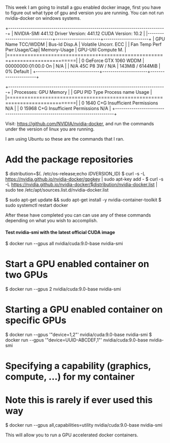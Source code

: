 This week I am going to install a gpu enabled docker image, first you have to figure
out what type of gpu and version you are running.  You can not run nvidia-docker on windows
systems. 

+-----------------------------------------------------------------------------+
| NVIDIA-SMI 441.12       Driver Version: 441.12       CUDA Version: 10.2     |
|-------------------------------+----------------------+----------------------+
| GPU  Name            TCC/WDDM | Bus-Id        Disp.A | Volatile Uncorr. ECC |
| Fan  Temp  Perf  Pwr:Usage/Cap|         Memory-Usage | GPU-Util  Compute M. |
|===============================+======================+======================|
|   0  GeForce GTX 1060   WDDM  | 00000000:01:00.0  On |                  N/A |
| N/A   45C    P8     3W /  N/A |    143MiB /  6144MiB |      0%      Default |
+-------------------------------+----------------------+----------------------+

+-----------------------------------------------------------------------------+
| Processes:                                                       GPU Memory |
|  GPU       PID   Type   Process name                             Usage      |
|=============================================================================|
|    0      1640    C+G   Insufficient Permissions                   N/A      |
|    0     15968    C+G   Insufficient Permissions                   N/A      |
+-----------------------------------------------------------------------------+

Visit: https://github.com/NVIDIA/nvidia-docker, and run the commands under the version of
linux you are running.

I am using Ubuntu so these are the commands that I ran.
# Add the package repositories
$ distribution=$(. /etc/os-release;echo $ID$VERSION_ID)
$ curl -s -L https://nvidia.github.io/nvidia-docker/gpgkey | sudo apt-key add -
$ curl -s -L https://nvidia.github.io/nvidia-docker/$distribution/nvidia-docker.list | sudo tee /etc/apt/sources.list.d/nvidia-docker.list

$ sudo apt-get update && sudo apt-get install -y nvidia-container-toolkit
$ sudo systemctl restart docker


After these have completed you can can use any of these commands depending on what you wish to accomplish.

#### Test nvidia-smi with the latest official CUDA image
$ docker run --gpus all nvidia/cuda:9.0-base nvidia-smi

# Start a GPU enabled container on two GPUs
$ docker run --gpus 2 nvidia/cuda:9.0-base nvidia-smi

# Starting a GPU enabled container on specific GPUs
$ docker run --gpus '"device=1,2"' nvidia/cuda:9.0-base nvidia-smi
$ docker run --gpus '"device=UUID-ABCDEF,1"' nvidia/cuda:9.0-base nvidia-smi

# Specifying a capability (graphics, compute, ...) for my container
# Note this is rarely if ever used this way
$ docker run --gpus all,capabilities=utility nvidia/cuda:9.0-base nvidia-smi

This will allow you to run a GPU accelerated docker containers. 
